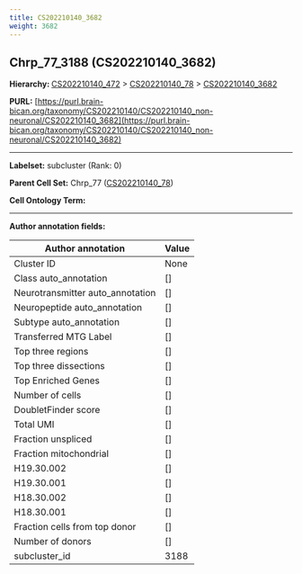 ```yaml
---
title: CS202210140_3682
weight: 3682
---
```

## Chrp_77_3188 (CS202210140_3682)
<b>Hierarchy: </b>
[CS202210140_472](../CS202210140_472) >
[CS202210140_78](../CS202210140_78) >
[CS202210140_3682](../CS202210140_3682)

**PURL:** [https://purl.brain-bican.org/taxonomy/CS202210140/CS202210140_non-neuronal/CS202210140_3682](https://purl.brain-bican.org/taxonomy/CS202210140/CS202210140_non-neuronal/CS202210140_3682)

---


**Labelset:** subcluster (Rank: 0)

**Parent Cell Set:** Chrp_77 ([CS202210140_78](../CS202210140_78))



**Cell Ontology Term:** 

[MARKER GENES.]: #


---

[TRANSFERRED ANNOTATIONS.]: #


[AUTHOR ANNOTATION FIELDS.]: #


**Author annotation fields:**

| Author annotation | Value |
|-------------------|-------|
|Cluster ID|None|
|Class auto_annotation|[]|
|Neurotransmitter auto_annotation|[]|
|Neuropeptide auto_annotation|[]|
|Subtype auto_annotation|[]|
|Transferred MTG Label|[]|
|Top three regions|[]|
|Top three dissections|[]|
|Top Enriched Genes|[]|
|Number of cells|[]|
|DoubletFinder score|[]|
|Total UMI|[]|
|Fraction unspliced|[]|
|Fraction mitochondrial|[]|
|H19.30.002|[]|
|H19.30.001|[]|
|H18.30.002|[]|
|H18.30.001|[]|
|Fraction cells from top donor|[]|
|Number of donors|[]|
|subcluster_id|3188|
